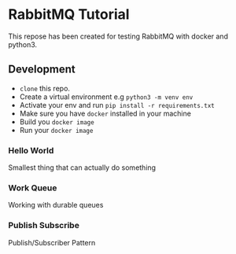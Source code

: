 # RabbitMQ Tutorial

This repose has been created for testing RabbitMQ
with docker and python3. 


## Development

- `clone` this repo.
- Create a virtual environment e.g `python3 -m venv env`
- Activate your env and run  `pip install -r requirements.txt`
- Make sure you have `docker` installed in your machine
- Build you `docker image`
- Run your `docker image`

### Hello World

Smallest thing that can actually do something

### Work Queue

Working with durable queues

### Publish Subscribe

Publish/Subscriber Pattern
